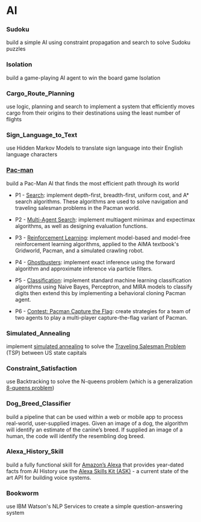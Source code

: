 # AI

### Sudoku
build a simple AI using constraint propagation and search to solve Sudoku puzzles

### Isolation
build a game-playing AI agent to win the board game Isolation

### Cargo_Route_Planning
use logic, planning and search to implement a system that efficiently moves cargo from their origins to their destinations using the least number of flights

### Sign_Language_to_Text
use Hidden Markov Models to translate sign language into their English language characters

### [Pac-man](http://inst.eecs.berkeley.edu/~cs188/pacman/project_overview.html)
build a Pac-Man AI that finds the most efficient path through its world

* P1 - [Search](http://inst.eecs.berkeley.edu/~cs188/pacman/search.html): implement depth-first, breadth-first, uniform cost, and A* search algorithms. These algorithms are used to solve navigation and traveling salesman problems in the Pacman world.

* P2 - [Multi-Agent Search](http://inst.eecs.berkeley.edu/~cs188/pacman/multiagent.html): implement multiagent minimax and expectimax algorithms, as well as designing evaluation functions.

* P3 - [Reinforcement Learning](http://inst.eecs.berkeley.edu/~cs188/pacman/reinforcement.html): implement model-based and model-free reinforcement learning algorithms, applied to the AIMA textbook's Gridworld, Pacman, and a simulated crawling robot.

* P4 - [Ghostbusters](http://inst.eecs.berkeley.edu/~cs188/pacman/tracking.html): implement exact inference using the forward algorithm and approximate inference via particle filters.   

* P5 - [Classification](http://inst.eecs.berkeley.edu/~cs188/pacman/classification.html): implement standard machine learning classification algorithms using Naive Bayes, Perceptron, and MIRA models to classify digits then extend this by implementing a behavioral cloning Pacman agent.

* P6 - [Contest: Pacman Capture the Flag](http://inst.eecs.berkeley.edu/~cs188/pacman/contest.html): create strategies for a team of two agents to play a multi-player capture-the-flag variant of Pacman.  

### Simulated_Annealing
implement [simulated annealing](https://en.wikipedia.org/wiki/Simulated_annealing) to solve the [Traveling Salesman Problem](https://en.wikipedia.org/wiki/Travelling_salesman_problem) (TSP) between US state capitals

### Constraint_Satisfaction
use Backtracking to solve the N-queens problem (which is a generalization [8-queens problem](https://en.wikipedia.org/wiki/Eight_queens_puzzle))

### Dog_Breed_Classifier
build a pipeline that can be used within a web or mobile app to process real-world, user-supplied images. Given an image of a dog, the algorithm will identify an estimate of the canine’s breed. If supplied an image of a human, the code will identify the resembling dog breed.  

### Alexa_History_Skill
build a fully functional skill for [Amazon’s Alexa](https://developer.amazon.com/alexa) that provides year-dated facts from AI History use the [Alexa Skills Kit (ASK)](https://developer.amazon.com/alexa-skills-kit) - a current state of the art API for building voice systems.  

### Bookworm
use IBM Watson's NLP Services to create a simple question-answering system